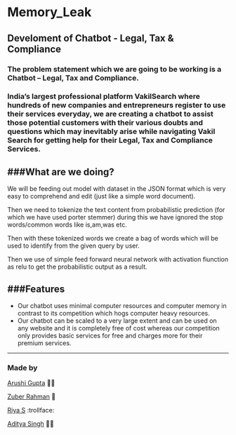 # Memory_Leak
## Develoment of Chatbot - Legal, Tax & Compliance 
### The problem statement which we are going to be working is a Chatbot – Legal, Tax and Compliance. 
### India’s largest professional platform VakilSearch where hundreds of new companies and entrepreneurs register to use their services everyday, we are creating a chatbot to assist those potential customers with their various doubts and questions which may inevitably arise while navigating Vakil Search for getting help for their Legal, Tax and Compliance Services.

###What are we doing?
------
We will be feeding out model with dataset in the JSON format which is very easy to comprehend and edit (just like a simple word document).

Then we need to tokenize the text content from probabilistic prediction (for which we have used porter stemmer) during this we have ignored the stop words/common words like is,am,was etc.

Then with these tokenized words we create a bag of words which will be used to identify from the given query by user.

Then we use of simple feed forward neural network with activation fiunction as relu to get the probabilistic output as a result.

###Features
------
* Our chatbot uses minimal computer resources and computer memory in contrast to its competition which hogs computer heavy resources.
* Our chatbot can be scaled to a very large extent and can be used on any website and it is completely free of cost whereas our competition only provides basic services for free and charges more for their premium services. 

------

### Made by
[Arushi Gupta](https://github.com/Arushi247) 
:woman_technologist:

[Zuber Rahman](https://github.com/zuberrahman)
:prince:

[Riya S](https://github.com/Rrs-4817)
:trollface:

[Aditya Singh](https://github.com/As-anonymus)
:man_judge:
